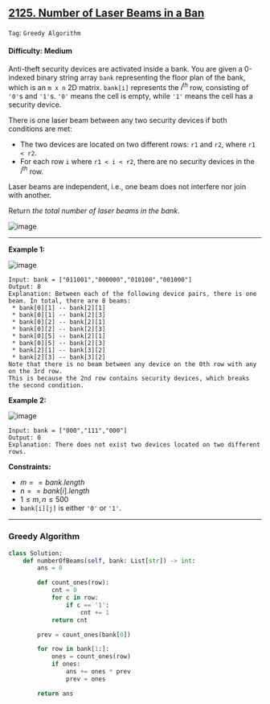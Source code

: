 ## [2125. Number of Laser Beams in a Ban](https://leetcode.com/problems/number-of-laser-beams-in-a-bank)

```Tag```: ```Greedy Algorithm```

#### Difficulty: Medium

Anti-theft security devices are activated inside a bank. You are given a 0-indexed binary string array ```bank``` representing the floor plan of the bank, which is an ```m x n``` 2D matrix. ```bank[i]``` represents the $i^{th}$ row, consisting of ```'0'```s and ```'1'```s. ```'0'``` means the cell is empty, while ```'1'``` means the cell has a security device.

There is one laser beam between any two security devices if both conditions are met:

- The two devices are located on two different rows: ```r1``` and ```r2```, where ```r1 < r2```.
- For each row ```i``` where ```r1 < i < r2```, there are no security devices in the $i^{th}$ row.

Laser beams are independent, i.e., one beam does not interfere nor join with another.

Return _the total number of laser beams in the bank_.

![image](https://github.com/quananhle/Python/assets/35042430/8662d359-fdb9-4f5e-8240-880435cc9819)

---

__Example 1:__

![image](https://assets.leetcode.com/uploads/2021/12/24/laser1.jpg)
```
Input: bank = ["011001","000000","010100","001000"]
Output: 8
Explanation: Between each of the following device pairs, there is one beam. In total, there are 8 beams:
 * bank[0][1] -- bank[2][1]
 * bank[0][1] -- bank[2][3]
 * bank[0][2] -- bank[2][1]
 * bank[0][2] -- bank[2][3]
 * bank[0][5] -- bank[2][1]
 * bank[0][5] -- bank[2][3]
 * bank[2][1] -- bank[3][2]
 * bank[2][3] -- bank[3][2]
Note that there is no beam between any device on the 0th row with any on the 3rd row.
This is because the 2nd row contains security devices, which breaks the second condition.
```

__Example 2:__

![image](https://assets.leetcode.com/uploads/2021/12/24/laser2.jpg)
```
Input: bank = ["000","111","000"]
Output: 0
Explanation: There does not exist two devices located on two different rows.
```

__Constraints:__

- $m == bank.length$
- $n == bank[i].length$
- $1 \le m, n \le 500$
- ```bank[i][j]``` is either ```'0'``` or ```'1'```.

---

### Greedy Algorithm

```Python
class Solution:
    def numberOfBeams(self, bank: List[str]) -> int:
        ans = 0

        def count_ones(row):
            cnt = 0
            for c in row:
                if c == '1':
                    cnt += 1
            return cnt

        prev = count_ones(bank[0])

        for row in bank[1:]:
            ones = count_ones(row)
            if ones:
                ans += ones * prev
                prev = ones

        return ans
```
